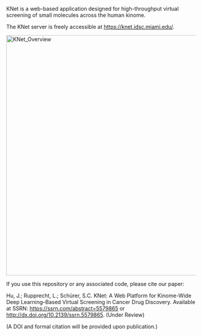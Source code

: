 KNet is a web-based application designed for high-throughput virtual screening of small molecules across the human kinome. 

The KNet server is freely accessible at https://knet.idsc.miami.edu/.

<img width="637" alt="KNet_Overview" src="https://github.com/user-attachments/assets/e3d917e7-4987-4c12-9758-15d7b15a3f92" />


  
 

If you use this repository or any associated code, please cite our paper:

Hu, J.; Rupprecht, L.; Schürer, S.C. KNet: A Web Platform for Kinome-Wide Deep Learning–Based Virtual Screening in Cancer Drug Discovery. Available at SSRN: https://ssrn.com/abstract=5579865 or http://dx.doi.org/10.2139/ssrn.5579865. (Under Review)

(A DOI and formal citation will be provided upon publication.)

